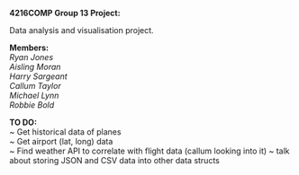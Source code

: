 **4216COMP Group 13 Project:**

Data analysis and visualisation project.

**Members:**\
*Ryan Jones*\
*Aisling Moran*\
*Harry Sargeant*\
*Callum Taylor*\
*Michael Lynn*\
*Robbie Bold*

**TO DO:**\
~ Get historical data of planes\
~ Get airport (lat, long) data\
~ Find weather API to correlate with flight data (callum looking into it)
~ talk about storing JSON and CSV data into other data structs